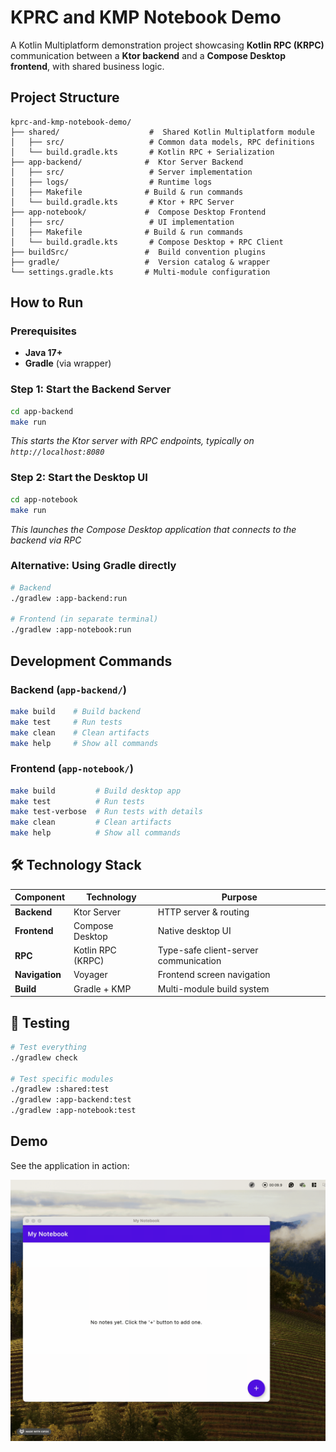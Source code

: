 # KPRC and KMP Notebook Demo

A Kotlin Multiplatform demonstration project showcasing **Kotlin RPC (KRPC)** communication between a **Ktor backend** and a **Compose Desktop frontend**, with shared business logic.

##  Project Structure

```
kprc-and-kmp-notebook-demo/
├── shared/                    #  Shared Kotlin Multiplatform module
│   ├── src/                   # Common data models, RPC definitions
│   └── build.gradle.kts       # Kotlin RPC + Serialization
├── app-backend/              #  Ktor Server Backend  
│   ├── src/                   # Server implementation
│   ├── logs/                  # Runtime logs
│   ├── Makefile              # Build & run commands
│   └── build.gradle.kts       # Ktor + RPC Server
├── app-notebook/             #  Compose Desktop Frontend
│   ├── src/                   # UI implementation  
│   ├── Makefile              # Build & run commands
│   └── build.gradle.kts       # Compose Desktop + RPC Client
├── buildSrc/                 #  Build convention plugins
├── gradle/                   #  Version catalog & wrapper
└── settings.gradle.kts       # Multi-module configuration
```

##  How to Run

### Prerequisites
- **Java 17+** 
- **Gradle** (via wrapper)

### Step 1: Start the Backend Server
```bash
cd app-backend
make run
```
*This starts the Ktor server with RPC endpoints, typically on `http://localhost:8080`*

### Step 2: Start the Desktop UI
```bash
cd app-notebook  
make run
```
*This launches the Compose Desktop application that connects to the backend via RPC*

### Alternative: Using Gradle directly
```bash
# Backend
./gradlew :app-backend:run

# Frontend (in separate terminal)
./gradlew :app-notebook:run
```

##  Development Commands

### Backend (`app-backend/`)
```bash
make build    # Build backend
make test     # Run tests  
make clean    # Clean artifacts
make help     # Show all commands
```

### Frontend (`app-notebook/`)
```bash
make build         # Build desktop app
make test          # Run tests
make test-verbose  # Run tests with details
make clean         # Clean artifacts  
make help          # Show all commands
```

## 🛠️ Technology Stack

| Component | Technology | Purpose |
|-----------|------------|---------|
| **Backend** | Ktor Server | HTTP server & routing |
| **Frontend** | Compose Desktop | Native desktop UI |
| **RPC** | Kotlin RPC (KRPC) | Type-safe client-server communication |
| **Navigation** | Voyager | Frontend screen navigation |
| **Build** | Gradle + KMP | Multi-module build system |

## 🧪 Testing

```bash
# Test everything
./gradlew check

# Test specific modules
./gradlew :shared:test
./gradlew :app-backend:test  
./gradlew :app-notebook:test
```

##  Demo

See the application in action:

![App Demo](docs/test.gif)

